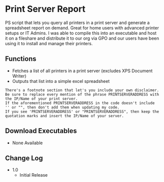 # Print Server Report

PS script that lets you query all printers in a print server and generate a spreadsheet report on demand.
Great for home users with advanced printer setups or IT Admins.
I was able to compile this into an executable and host it on a fileshare and distribute it to our org via GPO and our users have been using it to install and manage their printers. 

## Functions

* Fetches a list of all printers in a print server (excludes XPS Document Writer)
* Outputs that list into a simple excel spreadsheet

```
There's a footnote section that let's you include your own disclaimer.
Be sure to replace every mention of the phrase PRINTSERVERADDRESS with the IP/Name of your print server.
If the aforementioned PRINTSERVERADDRESS in the code doesn't include '' or "", then don't add them when updating my code.
If you see 'PRINTSERVERADDRESS' or "PRINTSERVERADDRESS", then keep the quotation marks and insert the IP/Name of your server.
```

## Download Executables
* None Available

## Change Log

* 1.0
    * Initial Release

